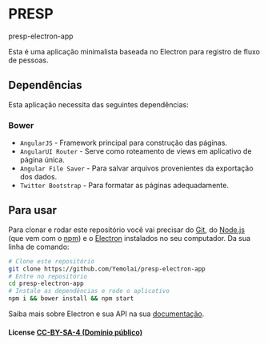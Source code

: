 # PRESP
presp-electron-app

Esta é uma aplicação minimalista baseada no Electron para registro de fluxo de pessoas.

## Dependências

Esta aplicação necessita das seguintes dependências:

### Bower

- `AngularJS` - Framework principal para construção das páginas.
- `AngularUI Router` - Serve como roteamento de views em aplicativo de página única.
- `Angular File Saver` - Para salvar arquivos provenientes da exportação dos dados.
- `Twitter Bootstrap` - Para formatar as páginas adequadamente.

## Para usar

Para clonar e rodar este repositório você vai precisar do [Git](https://git-scm.com), do [Node.js](https://nodejs.org/en/download/) (que vem com o [npm](http://npmjs.com)) e o [Electron](https://github.com/electron/electron) instalados no seu computador. Da sua linha de comando:

```bash
# Clone este repositório
git clone https://github.com/Yemolai/presp-electron-app
# Entre no repositório
cd presp-electron-app
# Instale as dependências e rode o aplicativo
npm i && bower install && npm start
```

Saiba mais sobre Electron e sua API na sua [documentação](http://electron.atom.io/docs/latest).

#### License [CC-BY-SA-4 (Domínio público)](LICENSE.md)
